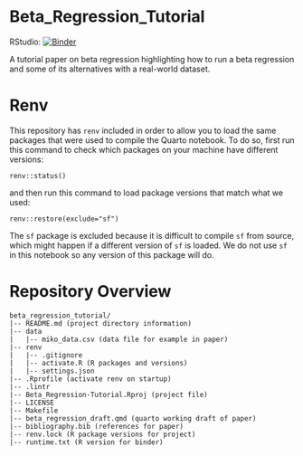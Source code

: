 # Beta_Regression_Tutorial

RStudio: [![Binder](http://mybinder.org/badge_logo.svg)](http://mybinder.org/v2/gh/jgeller112/beta_regression_tutorial/main?urlpath=rstudio)

A tutorial paper on beta regression highlighting how to run a beta regression and some of its alternatives with a real-world dataset.

# Renv

This repository has `renv` included in order to allow you to load the same packages that were used to compile the Quarto notebook. To do so, first run this command to check which packages on your machine have different versions:

```         
renv::status()
```

and then run this command to load package versions that match what we used:

```         
renv::restore(exclude="sf")
```

The `sf` package is excluded because it is difficult to compile `sf` from source, which might happen if a different version of `sf` is loaded. We do not use `sf` in this notebook so any version of this package will do.

# Repository Overview

```{md}
beta_regression_tutorial/
|-- README.md (project directory information)
|-- data
|   |-- miko_data.csv (data file for example in paper)
|-- renv
|   |-- .gitignore
|   |-- activate.R (R packages and versions)
|   |-- settings.json
|-- .Rprofile (activate renv on startup)
|-- .lintr
|-- Beta_Regression-Tutorial.Rproj (project file)
|-- LICENSE
|-- Makefile
|-- beta_regression_draft.qmd (quarto working draft of paper)
|-- bibliography.bib (references for paper)
|-- renv.lock (R package versions for project)
|-- runtime.txt (R version for binder)


```
